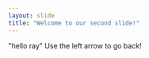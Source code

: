 ```yaml
---
layout: slide
title: "Welcome to our second slide!"
---
```

"hello ray"
Use the left arrow to go back!
